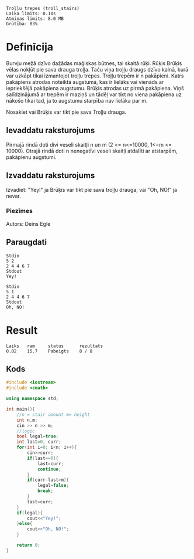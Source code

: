 ```
Troļļu trepes (troll_stairs)
Laika limits: 0.10s
Atmiņas limits: 8.0 MB
Grūtība: 83%
```
# Definīcija
Burvju mežā dzīvo dažādas maģiskas būtnes, tai skaitā rūķi. Rūķis Brūķis vēlas nokļūt pie sava drauga troļļa. Taču viņa troļļu draugs dzīvo kalnā, kurā var uzkāpt tikai izmantojot troļļu trepes. Troļļu trepēm ir n pakāpieni. Katrs pakāpiens atrodas noteiktā augstumā, kas ir lielāks vai vienāds ar iepriekšējā pakāpiena augstumu. Brūķis atrodas uz pirmā pakāpiena. Viņš salīdzinājumā ar trepēm ir maziņš un tādēļ var tikt no viena pakāpiena uz nākošo tikai tad, ja to augstumu starpība nav lielāka par m.

Nosakiet vai Brūķis var tikt pie sava Troļļu drauga.

## Ievaddatu raksturojums
Pirmajā rindā doti divi veseli skaitļi n un m (2 <= n<=10000, 1<=m <= 10000).
Otrajā rindā doti n nenegatīvi veseli skaitļi atdalīti ar atstarpēm, pakāpienu augstumi.

## Izvaddatu raksturojums
Izvadiet: "Yey!" ja Brūķis var tikt pie sava troļļu drauga, vai "Oh, NO!" ja nevar.

### Piezīmes
Autors: Deins Egle

## Paraugdati
```
Stdin
5 2
2 4 4 6 7
Stdout
Yey!
```
```
Stdin
5 1
2 4 4 6 7
Stdout
Oh, NO!
```
# Result
    Laiks   ram     status      rezultats
    0.02	15.7	Pabeigts	8 / 8
## Kods
```cpp
#include <iostream>
#include <cmath>

using namespace std;

int main(){
    //n = stair amount m= height
    int n,m;
    cin >> n >> m;
    //logic
    bool legal=true;
    int last=0, curr;
    for(int i=0; i<n; i++){
        cin>>curr;
        if(last==0){
            last=curr;
            continue;
        }
        if(curr-last>m){
            legal=false;
            break;
        }
        last=curr;
    }
    if(legal){
        cout<<"Yey!";
    }else{
        cout<<"Oh, NO!";
    }

    return 0;
}
```
